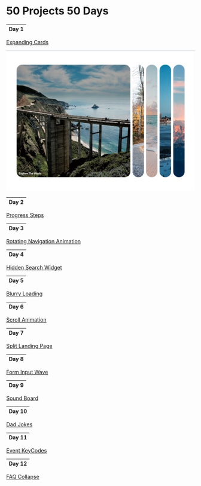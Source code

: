 ﻿# 50 Projects 50 Days

| Day 1 |
| ----- |

[Expanding Cards](https://htmlpreview.github.io/?https://github.com/mtran36/50projects50days-2024/blob/main/day_1_expandingCards/index.html)

![Day 1 - Expanding Cards](project_screenshots/day1_expandingCards.PNG)

| Day 2 |
| ----- |

[Progress Steps](https://htmlpreview.github.io/?https://github.com/mtran36/50projects50days-2024/blob/main/day_2_progressSteps/index.html)

| Day 3 |
| ----- |

[Rotating Navigation Animation](https://htmlpreview.github.io/?https://github.com/mtran36/50projects50days-2024/blob/main/day_3_rotateNavAnimation/index.html)

| Day 4 |
| ----- |

[Hidden Search Widget](https://htmlpreview.github.io/?https://github.com/mtran36/50projects50days-2024/blob/main/day_4_hiddenSearch/index.html)

| Day 5 |
| ----- |

[Blurry Loading](https://htmlpreview.github.io/?https://github.com/mtran36/50projects50days-2024/blob/main/day_5_blurryLoading/index.html)

| Day 6 |
| ----- |

[Scroll Animation](https://github.com/mtran36/50projects50days-2024/blob/main/day_6_scrollAnimation/index.html)

| Day 7 |
| ----- |

[Split Landing Page](https://htmlpreview.github.io/?https://github.com/mtran36/50projects50days-2024/blob/main/day_7_splitLandingPage/index.html)

| Day 8 |
| ----- |

[Form Input Wave](https://htmlpreview.github.io/?https://github.com/mtran36/50projects50days-2024/blob/main/day_8_formInputWave/index.html)

| Day 9 |
| ----- |

[Sound Board](https://htmlpreview.github.io/?https://github.com/mtran36/50projects50days-2024/blob/main/day_9_soundBoard/index.html)

| Day 10 |
| ------ |

[Dad Jokes](https://htmlpreview.github.io/?https://github.com/mtran36/50projects50days-2024/blob/main/day_10_dadJokes/index.html)

| Day 11 |
| ------ |

[Event KeyCodes](https://htmlpreview.github.io/?https://github.com/mtran36/50projects50days-2024/blob/main/day_11_eventKeyCodes/index.html)

| Day 12 |
| ------ |

[FAQ Collapse](https://htmlpreview.github.io/?https://github.com/mtran36/50projects50days-2024/blob/main/day_12_faqCollapse/index.html)

